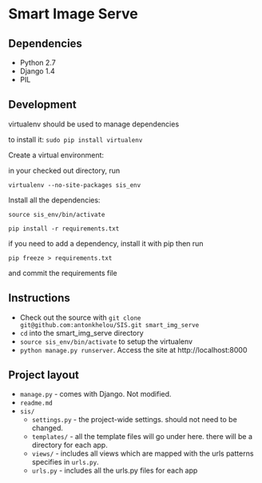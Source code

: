 Smart Image Serve
=================

Dependencies
------------
* Python 2.7
* Django 1.4
* PIL

Development
-----------

virtualenv should be used to manage dependencies

to install it: `sudo pip install virtualenv`

Create a virtual environment:

in your checked out directory, run

    virtualenv --no-site-packages sis_env

Install all the dependencies:

    source sis_env/bin/activate
    
    pip install -r requirements.txt

if you need to add a dependency, install it with pip then run

    pip freeze > requirements.txt

and commit the requirements file


Instructions
------------

* Check out the source with `git clone git@github.com:antonkhelou/SIS.git smart_img_serve`
* `cd` into the smart_img_serve directory
* `source sis_env/bin/activate` to setup the virtualenv
* `python manage.py runserver`. Access the site at http://localhost:8000


Project layout
-------------

* `manage.py` - comes with Django. Not modified.
* `readme.md`
* `sis/`
    * `settings.py` - the project-wide settings. should not need to be changed.
    * `templates/` - all the template files will go under here. there will be a directory for each app.
    * `views/` - includes all views which are mapped with the urls patterns specifies in `urls.py`.
    * `urls.py` - includes all the urls.py files for each app